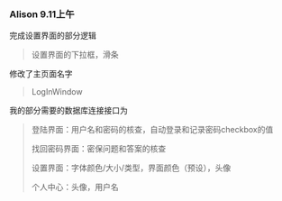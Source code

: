 ### Alison 9.11上午

完成设置界面的部分逻辑

> 设置界面的下拉框，滑条

修改了主页面名字

> LogInWindow

我的部分需要的数据库连接接口为

>登陆界面：用户名和密码的核查，自动登录和记录密码checkbox的值
>
>找回密码界面：密保问题和答案的核查
>
>设置界面：字体颜色/大小/类型，界面颜色（预设），头像
>
>个人中心：头像，用户名
